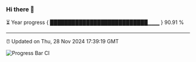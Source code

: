 ### Hi there 👋

⏳ Year progress { ███████████████████████████▁▁▁ } 90.91 %

---

⏰ Updated on Thu, 28 Nov 2024 17:39:19 GMT

![Progress Bar CI](https://github.com/IshwaranRudhara/GIT-ACTION/workflows/Progress%20Bar%20CI/badge.svg)

